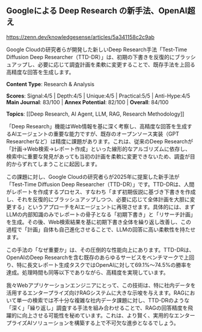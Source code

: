 ## Googleによる Deep Research の新手法、OpenAI超え

https://zenn.dev/knowledgesense/articles/5a341158c2c9ab

Google Cloudの研究者らが開発した新しいDeep Research手法「Test-Time Diffusion Deep Researcher（TTD-DR）」は、初期の下書きを反復的にブラッシュアップし、必要に応じて調査計画を柔軟に変更することで、既存手法を上回る高精度な回答を生成します。

**Content Type**: Research & Analysis

**Scores**: Signal:4/5 | Depth:4/5 | Unique:4/5 | Practical:5/5 | Anti-Hype:4/5
**Main Journal**: 83/100 | **Annex Potential**: 82/100 | **Overall**: 84/100

**Topics**: [[Deep Research, AI Agent, LLM, RAG, Research Methodology]]

「Deep Research」機能はWeb情報を基に深く考察し、高精度な回答を生成するAIエージェントの重要な能力ですが、既存のオープンソース実装（GPT Researcherなど）は精度に課題があります。これは、従来のDeep Researchが「計画→Web検索→レポート作成」といった線形的なアルゴリズムに依存し、検索中に重要な発見があっても当初の計画を柔軟に変更できないため、調査が目的からずれてしまうことに起因します。

この課題に対し、Google Cloudの研究者らが2025年に提案した新手法が「Test-Time Diffusion Deep Researcher（TTD-DR）」です。TTD-DRは、人間がレポートを作成するプロセス、すなわち「まず初期仮説に基づき下書きを作成し、それを反復的にブラッシュアップしつつ、必要に応じて全体計画を大胆に変更する」というアプローチをAIエージェントに再現させます。具体的には、まずLLMの内部知識のみでレポートの骨子となる「初期下書き」と「リサーチ計画」を生成。その後、Web検索結果を基に初期下書き全体を繰り返し改善し、この過程で「計画」自体も自己進化させることで、LLMの回答に高い柔軟性を持たせます。

この手法の「なぜ重要か」は、その圧倒的な性能向上にあります。TTD-DRは、OpenAIのDeep Researchを含む既存のあらゆるサービスをベンチマークで上回り、特に長文レポート生成タスクではOpenAIに対して69.1%〜74.5%の勝率を達成。処理時間も同等以下でありながら、高精度を実現しています。

我々Webアプリケーションエンジニアにとって、この技術は、特に社内データを活用するエンタープライズ向けRAGシステムに大きな示唆を与えます。RAGにおいて単一の検索では不十分な複雑な社内データ課題に対し、TTD-DRのような「深く」「繰り返し」調査する手法を組み合わせることで、RAGの回答精度を飛躍的に向上させる可能性を秘めています。これは、より賢く、実用的なエンタープライズAIソリューションを構築する上で不可欠な進歩となるでしょう。